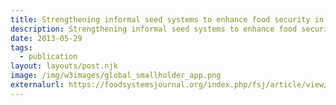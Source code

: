 ```yaml
---
title: Strengthening informal seed systems to enhance food security in Southeast Asia
description: Strengthening informal seed systems to enhance food security in Southeast Asia
date: 2013-05-29
tags:
  - publication
layout: layouts/post.njk
image: /img/w3images/global_smallholder_app.png
externalurl: https://foodsystemsjournal.org/index.php/fsj/article/view/177
---
```


